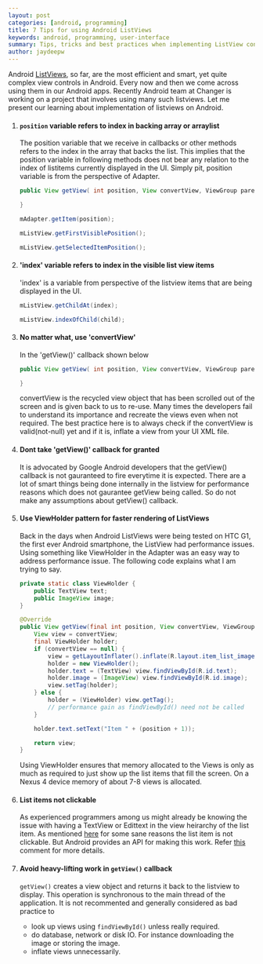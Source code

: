 ```yaml
---
layout: post
categories: [android, programming]
title: 7 Tips for using Android ListViews
keywords: android, programming, user-interface
summary: Tips, tricks and best practices when implementing ListView control on Android.
author: jaydeepw
---
```



Android [ListViews](http://developer.android.com/reference/android/widget/ListView.html), so far, are the most efficient and smart, yet quite complex view controls in Android. Every now and then we come across using them in our Android apps. Recently Android team at Changer is working on a project that involves using many such listviews. Let me present our learning about implementation of listviews on Android.

1. #### `position` variable refers to index in backing array or arraylist
    The position variable that we receive in callbacks or other methods refers to the index in the array that backs the list. This implies that the position variable in following
    methods does not bear any relation to the index of listitems currently displayed in the UI. Simply pit, position variable is from the perspective of Adapter.
    
    ```java
    public View getView( int position, View convertView, ViewGroup parent ) {

    }

    mAdapter.getItem(position);

    mListView.getFirstVisiblePosition();

    mListView.getSelectedItemPosition();
    ```
2. #### 'index' variable refers to index in the visible list view items
    'index' is a variable from perspective of the listview items that are being displayed in the UI. 
    
    ```java
    mListView.getChildAt(index);

    mListView.indexOfChild(child);
    ```
3. #### No matter what, use 'convertView'
    In the 'getView()' callback shown below

    ```java
    public View getView( int position, View convertView, ViewGroup parent ) {

    }
    ```
    convertView is the recycled view object that has been scrolled out of the screen and is given back to us to re-use. 
    Many times the developers fail to understand its importance and recreate the views even when not required. The best practice here is
    to always check if the convertView is valid(not-null) yet and if it is, inflate a view from your UI XML file. 
4. #### Dont take 'getView()' callback for granted

    It is advocated by Google Android developers that the getView() callback is not gauranteed to fire everytime it is expected.
    There are a lot of smart things being done internally in the listview for performance reasons which does not gaurantee getView being called.
    So do not make any assumptions about getView() callback.
5. #### Use ViewHolder pattern for faster rendering of ListViews

    Back in the days when Android ListViews were being tested on HTC G1, the first ever Android smartphone, the ListView had performance issues.
    Using something like ViewHolder in the Adapter was an easy way to address performance issue. The following code explains what I am trying to say.
    
    ```java
    private static class ViewHolder {
        public TextView text;
        public ImageView image;
    }

    @Override
    public View getView(final int position, View convertView, ViewGroup parent) {
        View view = convertView;
        final ViewHolder holder;
        if (convertView == null) {
            view = getLayoutInflater().inflate(R.layout.item_list_image, parent, false);
            holder = new ViewHolder();
            holder.text = (TextView) view.findViewById(R.id.text);
            holder.image = (ImageView) view.findViewById(R.id.image);
            view.setTag(holder);
        } else {
            holder = (ViewHolder) view.getTag();
            // performance gain as findViewById() need not be called
        }

        holder.text.setText("Item " + (position + 1));

        return view;
    }
    ```
    Using ViewHolder ensures that memory allocated to the Views is only as much as required to just show up
    the list items that fill the screen. On a Nexus 4 device memory of about 7-8 views is allocated.
6. #### List items not clickable

    As experienced programmers among us might already be knowing the issue with having a TextView or Edittext in the view heirarchy of the list item. As mentioned [here](https://code.google.com/p/android/issues/detail?id=3414) for some sane reasons the list item is not clickable. But Android provides an API for making this work.
    Refer [this](https://code.google.com/p/android/issues/detail?id=3414#c27) comment for more details.
7. #### Avoid heavy-lifting work in `getView()` callback

    `getView()` creates a view object and returns it back to the listview to display. This operation is synchronous to the main thread of the application. It is not recommented and generally considered as bad practice to
    
    * look up views using `findViewById()` unless really required.
    * do database, network or disk IO. For instance downloading the image or storing the image.
    * inflate views unnecessarily.
